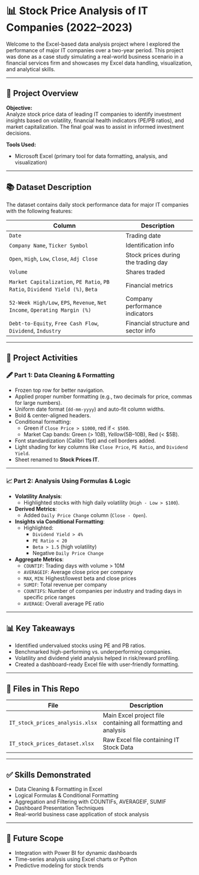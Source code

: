 # 📊 Stock Price Analysis of IT Companies (2022–2023)

Welcome to the Excel-based data analysis project where I explored the performance of major IT companies over a two-year period. This project was done as a case study simulating a real-world business scenario in a financial services firm and showcases my Excel data handling, visualization, and analytical skills.

---

## 📁 Project Overview

**Objective:**  
Analyze stock price data of leading IT companies to identify investment insights based on volatility, financial health indicators (PE/PB ratios), and market capitalization. The final goal was to assist in informed investment decisions.

**Tools Used:**  
- Microsoft Excel (primary tool for data formatting, analysis, and visualization)

---

## 📚 Dataset Description

The dataset contains daily stock performance data for major IT companies with the following features:

| Column | Description |
|--------|-------------|
| `Date` | Trading date |
| `Company Name`, `Ticker Symbol` | Identification info |
| `Open`, `High`, `Low`, `Close`, `Adj Close` | Stock prices during the trading day |
| `Volume` | Shares traded |
| `Market Capitalization`, `PE Ratio`, `PB Ratio`, `Dividend Yield (%)`, `Beta` | Financial metrics |
| `52-Week High/Low`, `EPS`, `Revenue`, `Net Income`, `Operating Margin (%)` | Company performance indicators |
| `Debt-to-Equity`, `Free Cash Flow`, `Dividend`, `Industry` | Financial structure and sector info |

---

## 🧰 Project Activities

### 🖋️ Part 1: Data Cleaning & Formatting

- Frozen top row for better navigation.
- Applied proper number formatting (e.g., two decimals for price, commas for large numbers).
- Uniform date format (`dd-mm-yyyy`) and auto-fit column widths.
- Bold & center-aligned headers.
- Conditional formatting:
  - Green if `Close Price > $1000`, red if `< $500`.
  - Market Cap bands: Green (> $10B), Yellow ($5B–10B), Red (< $5B).
- Font standardization (Calibri 11pt) and cell borders added.
- Light shading for key columns like `Close Price`, `PE Ratio`, and `Dividend Yield`.
- Sheet renamed to **Stock Prices IT**.

---

### 📈 Part 2: Analysis Using Formulas & Logic

- **Volatility Analysis**:
  - Highlighted stocks with high daily volatility (`High - Low > $100`).
- **Derived Metrics**:
  - Added `Daily Price Change` column (`Close - Open`).
- **Insights via Conditional Formatting**:
  - Highlighted:
    - `Dividend Yield > 4%`
    - `PE Ratio < 20`
    - `Beta > 1.5` (high volatility)
    - Negative `Daily Price Change`
- **Aggregate Metrics**:
  - `COUNTIF`: Trading days with volume > 10M
  - `AVERAGEIF`: Average close price per company
  - `MAX`, `MIN`: Highest/lowest beta and close prices
  - `SUMIF`: Total revenue per company
  - `COUNTIFS`: Number of companies per industry and trading days in specific price ranges
  - `AVERAGE`: Overall average PE ratio

---

## 📊 Key Takeaways

- Identified undervalued stocks using PE and PB ratios.
- Benchmarked high-performing vs. underperforming companies.
- Volatility and dividend yield analysis helped in risk/reward profiling.
- Created a dashboard-ready Excel file with user-friendly formatting.

---

## 📁 Files in This Repo

| File | Description |
|------|-------------|
| `IT_stock_prices_analysis.xlsx` | Main Excel project file containing all formatting and analysis |
| `IT_stock_prices_dataset.xlsx` | Raw Excel file containing IT Stock Data |

---

## ✅ Skills Demonstrated

- Data Cleaning & Formatting in Excel  
- Logical Formulas & Conditional Formatting  
- Aggregation and Filtering with COUNTIFs, AVERAGEIF, SUMIF  
- Dashboard Presentation Techniques  
- Real-world business case application of stock analysis  

---

## 🚀 Future Scope

- Integration with Power BI for dynamic dashboards  
- Time-series analysis using Excel charts or Python  
- Predictive modeling for stock trends
